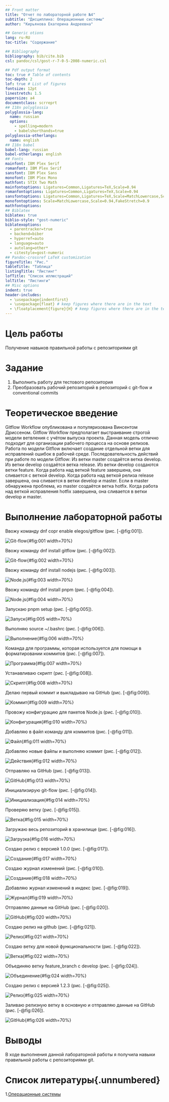 ```yaml
---
## Front matter
title: "Отчет по лабораторной работе №4"
subtitle: "Дисциплина: Операционные системы"
author: "Кирьянова Екатерина Андреевна"

## Generic otions
lang: ru-RU
toc-title: "Содержание"

## Bibliography
bibliography: bib/cite.bib
csl: pandoc/csl/gost-r-7-0-5-2008-numeric.csl

## Pdf output format
toc: true # Table of contents
toc-depth: 2
lof: true # List of figures
fontsize: 12pt
linestretch: 1.5
papersize: a4
documentclass: scrreprt
## I18n polyglossia
polyglossia-lang:
  name: russian
  options:
	- spelling=modern
	- babelshorthands=true
polyglossia-otherlangs:
  name: english
## I18n babel
babel-lang: russian
babel-otherlangs: english
## Fonts
mainfont: IBM Plex Serif
romanfont: IBM Plex Serif
sansfont: IBM Plex Sans
monofont: IBM Plex Mono
mathfont: STIX Two Math
mainfontoptions: Ligatures=Common,Ligatures=TeX,Scale=0.94
romanfontoptions: Ligatures=Common,Ligatures=TeX,Scale=0.94
sansfontoptions: Ligatures=Common,Ligatures=TeX,Scale=MatchLowercase,Scale=0.94
monofontoptions: Scale=MatchLowercase,Scale=0.94,FakeStretch=0.9
mathfontoptions:
## Biblatex
biblatex: true
biblio-style: "gost-numeric"
biblatexoptions:
  - parentracker=true
  - backend=biber
  - hyperref=auto
  - language=auto
  - autolang=other*
  - citestyle=gost-numeric
## Pandoc-crossref LaTeX customization
figureTitle: "Рис."
tableTitle: "Таблица"
listingTitle: "Листинг"
lofTitle: "Список иллюстраций"
lolTitle: "Листинги"
## Misc options
indent: true
header-includes:
  - \usepackage{indentfirst}
  - \usepackage{float} # keep figures where there are in the text
  - \floatplacement{figure}{H} # keep figures where there are in the text
---
```


# Цель работы

Получение навыков правильной работы с репозиториями git

# Задание

1. Выполнить работу для тестового репозитория
2. Преобразовать рабочий репозиторий в репозиторий с git-flow и conventional commits

# Теоретическое введение


Gitflow Workflow опубликована и популяризована Винсентом Дриссеном.
Gitflow Workflow предполагает выстраивание строгой модели ветвления с учётом выпуска проекта.
Данная модель отлично подходит для организации рабочего процесса на основе релизов.
Работа по модели Gitflow включает создание отдельной ветки для исправлений ошибок в рабочей среде.
Последовательность действий при работе по модели Gitflow:
        Из ветки master создаётся ветка develop.
        Из ветки develop создаётся ветка release.
        Из ветки develop создаются ветки feature.
        Когда работа над веткой feature завершена, она сливается с веткой develop.
        Когда работа над веткой релиза release завершена, она сливается в ветки develop и master.
        Если в master обнаружена проблема, из master создаётся ветка hotfix.
        Когда работа над веткой исправления hotfix завершена, она сливается в ветки develop и master.


# Выполнение лабораторной работы

Ввожу команду dnf copr enable elegos/gitflow (рис. [-@fig:001]).

![Git-flow](image/1.png){#fig:001 width=70%}

Ввожу команду dnf install gitflow (рис. [-@fig:002]).

![Git-flow](image/2.png){#fig:002 width=70%}

Ввожу команду dnf install nodejs (рис. [-@fig:003]).

![Node.js](image/3.png){#fig:003 width=70%}

Ввожу команду dnf install pnpm (рис. [-@fig:004]).

![Node.js](image/4.png){#fig:004 width=70%}

Запускаю pnpm setup (рис. [-@fig:005]).

![Запуск](image/5.png){#fig:005 width=70%}

Выполняю source ~/.bashrc (рис. [-@fig:006]).

![Выполнение](image/6.png){#fig:006 width=70%}

Команда для программы, которая используется для помощи в форматировании коммитов (рис. [-@fig:007]).

![Программа](image/7.png){#fig:007 width=70%}

Устанавливаю скрипт (рис. [-@fig:008]).

![Скрипт](image/8.png){#fig:008 width=70%}

Делаю первый коммит и выкладываю на GitHub (рис. [-@fig:009]).

![Коммит](image/9.png){#fig:009 width=70%}

Провожу конфигурацию для пакетов Node.js (рис. [-@fig:010]).

![Конфигурация](image/10.png){#fig:010 width=70%}

Добавляю в файл команду для коммитов (рис. [-@fig:011]).

![Файл](image/11.png){#fig:011 width=70%}

Добавляю новые файлы и выполняю коммит (рис. [-@fig:012]).

![Действия](image/12.png){#fig:012 width=70%}

Отправляю на GitHub (рис. [-@fig:013]).

![GitHub](image/13.png){#fig:013 width=70%}

Инициализирую git-flow (рис. [-@fig:014]).

![Инициализация](image/14.png){#fig:014 width=70%}

Проверяю ветку (рис. [-@fig:015]).

![Ветка](image/15.png){#fig:015 width=70%}

Загружаю весь репозиторий в хранилище (рис. [-@fig:016]).

![Загрузка](image/16.png){#fig:016 width=70%}

Создаю релиз с версией 1.0.0 (рис. [-@fig:017]).

![Создание](image/17.png){#fig:017 width=70%}

Создаю журнал изменений (рис. [-@fig:010]).

![Создание](image/18.png){#fig:018 width=70%}

Добавляю журнал изменений в индекс (рис. [-@fig:019]).

![Журнал](image/19.png){#fig:019 width=70%}

Отправляю данные на GitHub (рис. [-@fig:020]).

![GitHub](image/20.png){#fig:020 width=70%}

Создаю релиз на github (рис. [-@fig:021]).

![Релиз](image/21.png){#fig:021 width=70%}

Создаю ветку для новой функциональности (рис. [-@fig:022]).

![Ветка](image/22.png){#fig:022 width=70%}

Объединяю ветку feature_branch с develop (рис. [-@fig:024]).

![Объединение](image/24.png){#fig:024 width=70%}

Создаю релиз с версией 1.2.3 (рис. [-@fig:025]).

![Релиз](image/25.png){#fig:025 width=70%}

Заливаю релизную ветку в основную и отправляю данные на GitHub (рис. [-@fig:026]).

![GitHub](image/26.png){#fig:026 width=70%}

# Выводы

В ходе выполнения данной лабораторной работы я получила навыки правильной работы с репозиториями git.

# Список литературы{.unnumbered}

1.[Операционные системы](https://esystem.rudn.ru/mod/page/view.php?id=1224234#org6da4c6b)
